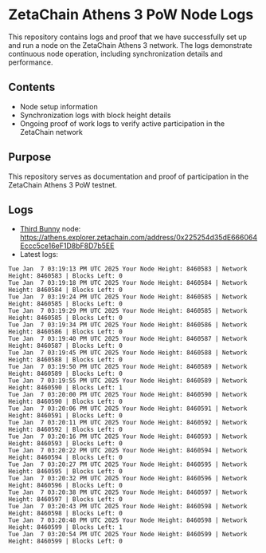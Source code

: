 # ZetaChain Athens 3 PoW Node Logs
This repository contains logs and proof that we have successfully set up and run a node on the ZetaChain Athens 3 network. The logs demonstrate continuous node operation, including synchronization details and performance.

## Contents
- Node setup information
- Synchronization logs with block height details
- Ongoing proof of work logs to verify active participation in the ZetaChain network

## Purpose
This repository serves as documentation and proof of participation in the ZetaChain Athens 3 PoW testnet.

## Logs

- [Third Bunny](https://thirdbunny.xyz/) node: https://athens.explorer.zetachain.com/address/0x225254d35dE666064Eccc5ce16eF1D8bF8D7b5EE
- Latest logs:
```
Tue Jan  7 03:19:13 PM UTC 2025 Your Node Height: 8460583 | Network Height: 8460583 | Blocks Left: 0
Tue Jan  7 03:19:18 PM UTC 2025 Your Node Height: 8460584 | Network Height: 8460584 | Blocks Left: 0
Tue Jan  7 03:19:24 PM UTC 2025 Your Node Height: 8460585 | Network Height: 8460585 | Blocks Left: 0
Tue Jan  7 03:19:29 PM UTC 2025 Your Node Height: 8460585 | Network Height: 8460585 | Blocks Left: 0
Tue Jan  7 03:19:34 PM UTC 2025 Your Node Height: 8460586 | Network Height: 8460586 | Blocks Left: 0
Tue Jan  7 03:19:40 PM UTC 2025 Your Node Height: 8460587 | Network Height: 8460587 | Blocks Left: 0
Tue Jan  7 03:19:45 PM UTC 2025 Your Node Height: 8460588 | Network Height: 8460588 | Blocks Left: 0
Tue Jan  7 03:19:50 PM UTC 2025 Your Node Height: 8460589 | Network Height: 8460589 | Blocks Left: 0
Tue Jan  7 03:19:55 PM UTC 2025 Your Node Height: 8460589 | Network Height: 8460590 | Blocks Left: 1
Tue Jan  7 03:20:00 PM UTC 2025 Your Node Height: 8460590 | Network Height: 8460590 | Blocks Left: 0
Tue Jan  7 03:20:06 PM UTC 2025 Your Node Height: 8460591 | Network Height: 8460591 | Blocks Left: 0
Tue Jan  7 03:20:11 PM UTC 2025 Your Node Height: 8460592 | Network Height: 8460592 | Blocks Left: 0
Tue Jan  7 03:20:16 PM UTC 2025 Your Node Height: 8460593 | Network Height: 8460593 | Blocks Left: 0
Tue Jan  7 03:20:22 PM UTC 2025 Your Node Height: 8460594 | Network Height: 8460594 | Blocks Left: 0
Tue Jan  7 03:20:27 PM UTC 2025 Your Node Height: 8460595 | Network Height: 8460595 | Blocks Left: 0
Tue Jan  7 03:20:32 PM UTC 2025 Your Node Height: 8460596 | Network Height: 8460596 | Blocks Left: 0
Tue Jan  7 03:20:38 PM UTC 2025 Your Node Height: 8460597 | Network Height: 8460597 | Blocks Left: 0
Tue Jan  7 03:20:43 PM UTC 2025 Your Node Height: 8460598 | Network Height: 8460598 | Blocks Left: 0
Tue Jan  7 03:20:48 PM UTC 2025 Your Node Height: 8460598 | Network Height: 8460599 | Blocks Left: 1
Tue Jan  7 03:20:54 PM UTC 2025 Your Node Height: 8460599 | Network Height: 8460599 | Blocks Left: 0
```

